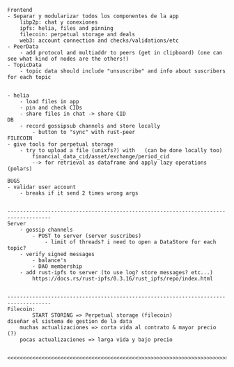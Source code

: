     Frontend
    - Separar y modularizar todos los componentes de la app 
        libp2p: chat y conexiones
        ipfs: helia, files and pinning
        filecoin: perpetual storage and deals
        web3: account connection and checks/validations/etc
    - PeerData 
        - add protocol and multiaddr to peers (get in clipboard) (one can see what kind of nodes are the others!)
    - TopicData
        - topic data should include "unsuscribe" and info about suscribers for each topic


    - helia
        - load files in app 
        - pin and check CIDs
        - share files in chat -> share CID
    DB
        - record gossipsub channels and store locally
            - button to "sync" with rust-peer
    FILECOIN
    - give tools for perpetual storage
        - try to upload a file (unixfs?) with   (can be done locally too)
            financial_data_cid/asset/exchange/period_cid
            --> for retrieval as dataframe and apply lazy operations (polars)

    BUGS
    - validar user account 
        - breaks if it send 2 times wrong args


    ------------------------------------------------------------------------------------
    Server
        - gossip channels
            - POST to server (server suscribes)
                - limit of threads? i need to open a DataStore for each topic?
        - verify signed messages
            - balance's
            - DAO membership
        - add rust-ipfs to server (to use log? store messages? etc...)
            https://docs.rs/rust-ipfs/0.3.16/rust_ipfs/repo/index.html


    ------------------------------------------------------------------------------------
    Filecoin:
            START STORING => Perpetual storage (filecoin)
    diseñar el sistema de gestion de la data
        muchas actualizaciones => corta vida al contrato & mayor precio (?)
        pocas actualizaciones => larga vida y bajo precio


    <<<<<<<<<<<<<<<<<<<<<<<<<<<<<<<<<<<<<<<<<<>>>>>>>>>>>>>>>>>>>>>>>>>>>>>>>>>>>>>>>>>>
